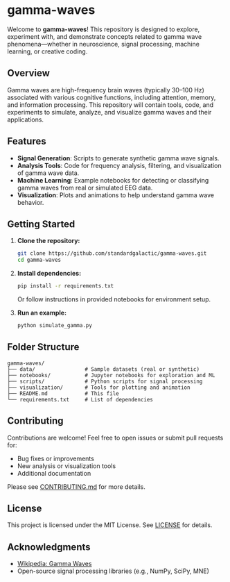 # gamma-waves

Welcome to **gamma-waves**! This repository is designed to explore, experiment with, and demonstrate concepts related to gamma wave phenomena—whether in neuroscience, signal processing, machine learning, or creative coding.

## Overview

Gamma waves are high-frequency brain waves (typically 30–100 Hz) associated with various cognitive functions, including attention, memory, and information processing. This repository will contain tools, code, and experiments to simulate, analyze, and visualize gamma waves and their applications.

## Features

- **Signal Generation**: Scripts to generate synthetic gamma wave signals.
- **Analysis Tools**: Code for frequency analysis, filtering, and visualization of gamma wave data.
- **Machine Learning**: Example notebooks for detecting or classifying gamma waves from real or simulated EEG data.
- **Visualization**: Plots and animations to help understand gamma wave behavior.

## Getting Started

1. **Clone the repository:**
   ```bash
   git clone https://github.com/standardgalactic/gamma-waves.git
   cd gamma-waves
   ```

2. **Install dependencies:**
   ```bash
   pip install -r requirements.txt
   ```
   Or follow instructions in provided notebooks for environment setup.

3. **Run an example:**
   ```bash
   python simulate_gamma.py
   ```

## Folder Structure

```
gamma-waves/
├── data/                # Sample datasets (real or synthetic)
├── notebooks/           # Jupyter notebooks for exploration and ML
├── scripts/             # Python scripts for signal processing
├── visualization/       # Tools for plotting and animation
├── README.md            # This file
└── requirements.txt     # List of dependencies
```

## Contributing

Contributions are welcome! Feel free to open issues or submit pull requests for:

- Bug fixes or improvements
- New analysis or visualization tools
- Additional documentation

Please see [CONTRIBUTING.md](CONTRIBUTING.md) for more details.

## License

This project is licensed under the MIT License. See [LICENSE](LICENSE) for details.

## Acknowledgments

- [Wikipedia: Gamma Waves](https://en.wikipedia.org/wiki/Gamma_wave)
- Open-source signal processing libraries (e.g., NumPy, SciPy, MNE)
